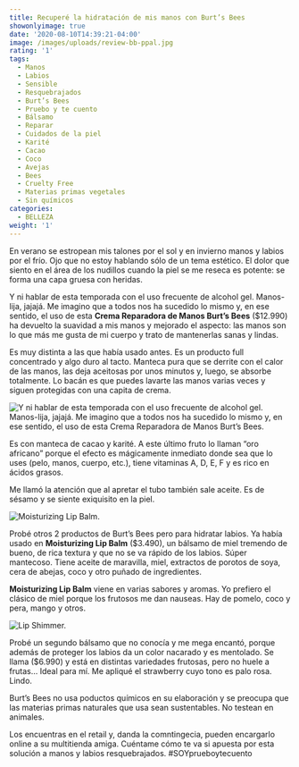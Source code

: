 ```yaml
---
title: Recuperé la hidratación de mis manos con Burt’s Bees
showonlyimage: true
date: '2020-08-10T14:39:21-04:00'
image: /images/uploads/review-bb-ppal.jpg
rating: '1'
tags:
  - Manos
  - Labios
  - Sensible
  - Resquebrajados
  - Burt’s Bees
  - Pruebo y te cuento
  - Bálsamo
  - Reparar
  - Cuidados de la piel
  - Karité
  - Cacao
  - Coco
  - Avejas
  - Bees
  - Cruelty Free
  - Materias primas vegetales
  - Sin químicos
categories:
  - BELLEZA
weight: '1'
---
```

En verano se estropean mis talones por el sol y en invierno manos y labios por el frío. Ojo que no estoy hablando sólo de un tema estético. El dolor que siento en el área de los nudillos cuando la piel se me reseca es potente: se forma una capa gruesa con heridas.

<!--more-->

Y ni hablar de esta temporada con el uso frecuente de alcohol gel. Manos-lija, jajajá. Me imagino que a todos nos ha sucedido lo mismo y, en ese sentido, el uso de esta **Crema Reparadora de Manos Burt’s Bees** ($12.990) ha devuelto la suavidad a mis manos y mejorado el aspecto: las manos son lo que más me gusta de mi cuerpo y trato de mantenerlas sanas y lindas.

Es muy distinta a las que había usado antes. Es un producto full concentrado y algo duro al tacto. Manteca pura que se derrite con el calor de las manos, las deja aceitosas por unos minutos y, luego, se absorbe totalmente. Lo bacán es que puedes lavarte las manos varias veces y siguen protegidas con una capita de crema.

![Y ni hablar de esta temporada con el uso frecuente de alcohol gel. Manos-lija, jajajá. Me imagino que a todos nos ha sucedido lo mismo y, en ese sentido, el uso de esta Crema Reparadora de Manos Burt’s Bees.](/images/uploads/review-bb-crema2.jpg)

Es con manteca de cacao y karité. A este último fruto lo llaman “oro africano” porque el efecto es mágicamente inmediato donde sea que lo uses (pelo, manos, cuerpo, etc.), tiene vitaminas A, D, E, F y es rico en ácidos grasos. 

Me llamó la atención que al apretar el tubo también sale aceite. Es de sésamo y se siente exiquisito en la piel.

![Moisturizing Lip Balm.](/images/uploads/review-bb-balsamos.jpg)

Probé otros 2 productos de Burt’s Bees pero para hidratar labios. Ya había usado en **Moisturizing Lip Balm** ($3.490), un bálsamo de miel tremendo de bueno, de rica textura y que no se va rápido de los labios. Súper mantecoso. Tiene aceite de maravilla, miel, extractos de porotos de soya, cera de abejas, coco y otro puñado de ingredientes.

**Moisturizing Lip Balm** viene en varias sabores y aromas. Yo prefiero el clásico de miel porque los frutosos me dan nauseas. Hay de pomelo, coco y pera, mango y otros.

![Lip Shimmer.](/images/uploads/review-bb-ba-lsamo-rosa.jpg)

Probé un segundo bálsamo que no conocía y me mega encantó, porque además de proteger los labios da un color nacarado y es mentolado. Se llama  ($6.990) y está en distintas variedades frutosas, pero no huele a frutas… Ideal para mí. Me apliqué el strawberry cuyo tono es palo rosa. Lindo.

Burt’s Bees no usa poductos químicos en su elaboración y se preocupa que las materias primas naturales que usa sean sustentables. No testean en animales. 

Los encuentras en el retail y, danda la comntingecia, pueden encargarlo online a su multitienda amiga. Cuéntame cómo te va si apuesta por esta solución a manos y labios resquebrajados. #SOYprueboytecuento
